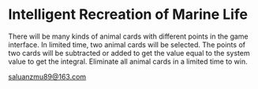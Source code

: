 # Intelligent Recreation of Marine Life

There will be many kinds of animal cards with different points in the game interface. In limited time, two animal cards will be selected. The points of two cards will be subtracted or added to get the value equal to the system value to get the integral. Eliminate all animal cards in a limited time to win.


saluanzmu89@163.com
